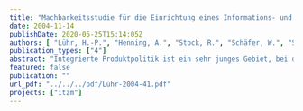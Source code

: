 ```yaml
---
title: "Machbarkeitsstudie für die Einrichtung eines Informations- und Testzentrums Messtechnik (ITZM) im Wasser- und Abwasserbereich"
date: 2004-11-14
publishDate: 2020-05-25T15:14:05Z
authors: [ "Lühr, H.-P.", "Henning, A.", "Stock, R.", "Schäfer, W.", "Sterger, O.", "Lüdtke, T." ]
publication_types: ["4"]
abstract: "Integrierte Produktpolitik ist ein sehr junges Gebiet, bei dem man kaum auf Erfahrungswerte zurückgreifen kann. Benötigt werden kreative Lösungsansätze, die sich auch unkonventioneller Mittel und Wege bedienen. Dies stellt höchste Anforderungen an die Lernbereitschaft aller Beteiligten. Dabei ist es wichtig, eingefahrene Gleise zu verlassen. Dazu zählt u.a., dass Investitionsentscheidungen nicht mehr von den Abschreibungszeiträumen der Geräte abhängen, sondern von der Funktions- und Einsatzfähigkeit und der Wartungsorganisation. Und genau an diesem Punkt setzt das Geschäftsmodell des ITZM an, unterstützt durch den rechtlich neu gesetzten Rahmen mit der grundlegenden neuen Philosophie- und Strategieausrichtung der Wiederverwendung („Used is Useful“) in der EG-Richtlinie über „Elektro- und Elektronik-Altgeräte“. Das ITZM besteht im Kern aus vier Säulen: der Gebrauchtmessgerätebörse, dem Testfeld für neue Messgeräte und –systeme, der Informationsplattform über das Internet und der Ingenieurberatung. Das ITZM führt die Anwender/Nutzer und Hersteller von Messgeräten und Messsystemen auf den Gebieten der Abwasserbehandlung, Wasserversorgung, Gewässerüberwachung, Produktionsüberwachung und Laboranalytik zusammen, um im Wege des Informationsaustausches umfassend ihre Kauf- und Verkaufswünsche erfüllt zu bekommen. Dazu bietet das ITZM über seine Internetplattform Informationen zu den Gerätschaften in Form von Testergebnissen, Literaturhinweisen, Anwendererfahrungen (Einrichtung eines Forums zum Informationsaustausch) sowie kompetente Ingenieurberatung an. Über das Testfeld werden Messgeräte/-systeme untersucht und erprobt, um die Leistungsversprechen der Hersteller unter realen Bedingungen zu ermitteln. Das ITZM bringt über die Messgerätebörse gebrauchte Geräte nach Überprüfung und evtl. Reparatur sowie Funktionsprüfung mit Qualitätsgarantie wieder in den Markt, realisiert Wartung und Kundendienst und sorgt für ein sehr gutes Preis/Leistungsverhältnis. Als neutrales und autark arbeitendes Unternehmen stellt die Beratung der potenziellen Nutzer einen wesentlichen Faktor dar. In Sinne dieser Machbarkeitsstudie konnte nachgewiesen werden, dass die Gründung eines Unternehmens ITZM auf soliden Füßen steht. Konservative Abschätzungen über Mittelbedarf (Geschäfts- und Investitionskosten) und den zu erwartenden Mittelzufluss aus den Geschäftszielen ergeben eine solide Geschäftsgrundlage. Das ITZM soll als eigenständige Rechtsperson am Standort Berlin gegründet werden. Dadurch wird der Standort Berlin gestärkt, der insbesondere als „Tor zum Osten“ ein neues, bedeutendes Instrument erhält. Denn nach Kenntnis der Verfasser dieser Machbarkeitsstudie existiert derzeit in Deutschland und Europa keine vergleichbare Einrichtung; ebenso ist keine Planung für eine solche bekannt. Mit dem ITZM werden Arbeitsplätze in Berlin gesichert und gleichzeitig auch neue, u.a. technologisch sehr anspruchsvolle geschaffen. Die Bevölkerung des Landes Berlin sowie eine Reihe umgebender Ortschaften, die von den Berliner Wasserbetrieben mit Trinkwasser versorgt oder deren Abwasser durch dieses Unternehmen entsorgt und gereinigt wird, sowie weitere Einrichtungen des Landes Berlin können bei Inanspruchnahme von Leistungen des ITZM direkt profitieren und damit Geld sparen. Das geschätzte Einsparvolumen allein für Berlin liegt bei konsequenter Umsetzung der vorgeschlagenen Maßnahmen in der Größenordnung von mehreren hunderttausend Euro/Jahr. Bei der Einrichtung des ITZM wird auch eine geeignete Kooperation mit dem KompentenzZentrum Wasser Berlin gGmbH (KWB) angestrebt, so dass auch das KWB auf dem Sektor der Messgeräte und Messsysteme auf eine Kompetenz zurückgreifen kann, die überregional und international von herausragender Bedeutung ist."
featured: false
publication: ""
url_pdf: "../../../pdf/Lühr-2004-41.pdf"
projects: ["itzm"]
---
```


